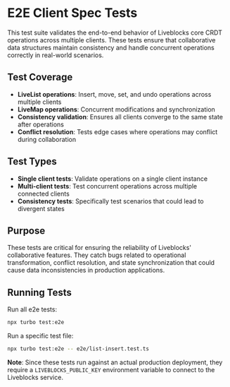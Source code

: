 # E2E Client Spec Tests

This test suite validates the end-to-end behavior of Liveblocks core CRDT
operations across multiple clients. These tests ensure that collaborative data
structures maintain consistency and handle concurrent operations correctly in
real-world scenarios.

## Test Coverage

- **LiveList operations**: Insert, move, set, and undo operations across
  multiple clients
- **LiveMap operations**: Concurrent modifications and synchronization
- **Consistency validation**: Ensures all clients converge to the same state
  after operations
- **Conflict resolution**: Tests edge cases where operations may conflict during
  collaboration

## Test Types

- **Single client tests**: Validate operations on a single client instance
- **Multi-client tests**: Test concurrent operations across multiple connected
  clients
- **Consistency tests**: Specifically test scenarios that could lead to
  divergent states

## Purpose

These tests are critical for ensuring the reliability of Liveblocks'
collaborative features. They catch bugs related to operational transformation,
conflict resolution, and state synchronization that could cause data
inconsistencies in production applications.

## Running Tests

Run all e2e tests:

```bash
npx turbo test:e2e
```

Run a specific test file:

```bash
npx turbo test:e2e -- e2e/list-insert.test.ts
```

**Note**: Since these tests run against an actual production deployment, they
require a `LIVEBLOCKS_PUBLIC_KEY` environment variable to connect to the
Liveblocks service.
